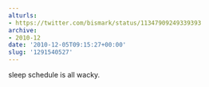 ```yaml
---
alturls:
- https://twitter.com/bismark/status/11347909249339393
archive:
- 2010-12
date: '2010-12-05T09:15:27+00:00'
slug: '1291540527'
---
```


sleep schedule is all wacky.

